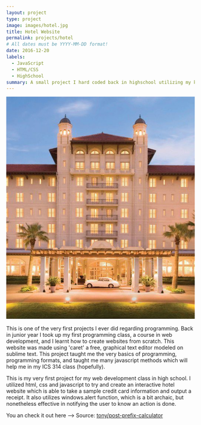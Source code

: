 ```yaml
---
layout: project
type: project
image: images/hotel.jpg
title: Hotel Website
permalink: projects/hotel
# All dates must be YYYY-MM-DD format!
date: 2016-12-20
labels:
  - JavaScript
  - HTML/CSS
  - HighSchool
summary: A small project I hard coded back in highschool utilizing my knowledge of javascript, html and css at the time.
---
```


<img class="ui medium right floated rounded image" src="../images/hotel.jpg">

This is one of the very first projects I ever did regarding programming. Back in junior year I took up my first programming class, a course in web development, and I learnt how to create websites from scratch. This website was made using 'caret' a free, graphical text editor modeled on sublime text. This project taught me the very basics of programming, programming formats, and taught me many javascript methods which will help me in my ICS 314 class (hopefully).

This is my very first project for my web development class in high school. I utilized html, css and javascript to try and create an interactive hotel website which is able to take a sample credit card information and output a receipt. It also utilizes windows.alert function, which is a bit archaic, but nonetheless effective in notifying the user to know an action is done.
 
You an check it out here -->
Source: <a href="https://github.com/tonylong1314520/Post-Prefix-Calculator"><i class="large github icon"></i>tony/post-prefix-calculator</a>

